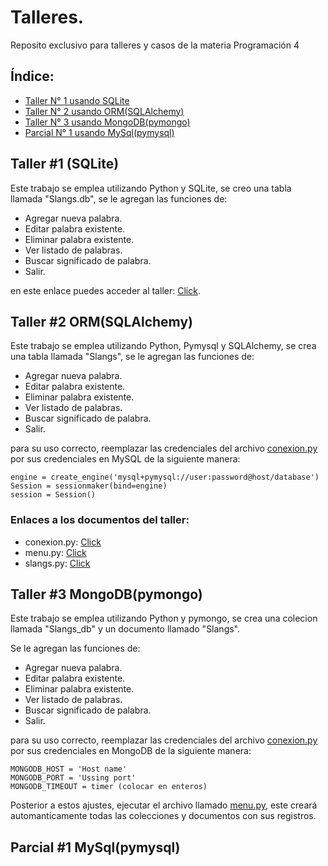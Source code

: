 # Talleres.
Reposito exclusivo para talleres y casos de la materia Programación 4

## Índice:
* [Taller N° 1 usando SQLite](#id1)
* [Taller N° 2 usando ORM(SQLAlchemy)](#id2)
* [Taller N° 3 usando MongoDB(pymongo)](#id3)
* [Parcial N° 1 usando MySql(pymysql)](#id4)



## Taller #1 (SQLite)<a name="id1"></a>
Este trabajo se emplea utilizando Python y SQLite, se creo una tabla llamada "Slangs.db", se le agregan las funciones de:

* Agregar nueva palabra.
* Editar palabra existente.
* Eliminar palabra existente.
* Ver listado de palabras.
* Buscar significado de palabra.
* Salir.

en este enlace puedes acceder al taller: [Click](https://github.com/IsaacJSandovalC/Talleres_DB_Prog4/tree/main/SQLite/SQLite.py).


## Taller #2 ORM(SQLAlchemy)<a name="id2"></a>
Este trabajo se emplea utilizando Python, Pymysql y SQLAlchemy, se crea una tabla llamada "Slangs", se le agregan las funciones de:

* Agregar nueva palabra.
* Editar palabra existente.
* Eliminar palabra existente.
* Ver listado de palabras.
* Buscar significado de palabra.
* Salir.

para su uso correcto, reemplazar las credenciales del archivo [conexion.py](https://github.com/IsaacJSandovalC/Talleres_DB_Prog4/blob/main/orm/conexion.py) por sus credenciales en MySQL de la siguiente manera:

```
engine = create_engine('mysql+pymysql://user:password@host/database')
Session = sessionmaker(bind=engine)
session = Session()
```

### Enlaces a los documentos del taller: 
* conexion.py: [Click](https://github.com/IsaacJSandovalC/Talleres_DB_Prog4/blob/main/orm/conexion.py)
* menu.py: [Click](https://github.com/IsaacJSandovalC/Talleres_DB_Prog4/blob/main/orm/menu.py)
* slangs.py: [Click](https://github.com/IsaacJSandovalC/Talleres_DB_Prog4/blob/main/orm/slangs.py)



## Taller #3 MongoDB(pymongo)<a name="id3"></a>
Este trabajo se emplea utilizando Python y pymongo, se crea una colecion llamada "Slangs_db" y un documento llamado "Slangs". 

Se le agregan las funciones de:

* Agregar nueva palabra.
* Editar palabra existente.
* Eliminar palabra existente.
* Ver listado de palabras.
* Buscar significado de palabra.
* Salir.

para su uso correcto, reemplazar las credenciales del archivo [conexion.py](https://github.com/IsaacJSandovalC/Talleres_DB_Prog4/blob/main/MongoDB/conexion.py) por sus credenciales en MongoDB de la siguiente manera:

```
MONGODB_HOST = 'Host name'
MONGODB_PORT = 'Ussing port'
MONGODB_TIMEOUT = timer (colocar en enteros)
```
Posterior a estos ajustes, ejecutar el archivo llamado [menu.py](https://github.com/IsaacJSandovalC/Talleres_DB_Prog4/blob/main/MongoDB/menu.py), este creará automanticamente todas las colecciones y documentos con sus registros.


## Parcial #1 MySql(pymysql)<a name="id4"></a>

